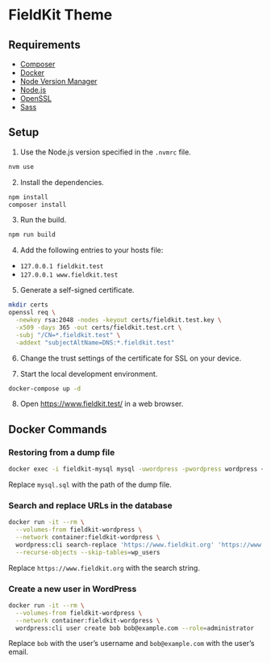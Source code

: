 # FieldKit Theme

## Requirements

- [Composer](https://getcomposer.org/)
- [Docker](https://www.docker.com/)
- [Node Version Manager](https://github.com/creationix/nvm)
- [Node.js](https://nodejs.org/)
- [OpenSSL](https://www.openssl.org/)
- [Sass](https://sass-lang.com/)

## Setup

1. Use the Node.js version specified in the `.nvmrc` file.

```sh
nvm use
```

2. Install the dependencies.

```sh
npm install
composer install
```

3. Run the build.

```sh
npm run build
```

4. Add the following entries to your hosts file:

- `127.0.0.1 fieldkit.test`
- `127.0.0.1 www.fieldkit.test`

5. Generate a self-signed certificate.

```sh
mkdir certs
openssl req \
  -newkey rsa:2048 -nodes -keyout certs/fieldkit.test.key \
  -x509 -days 365 -out certs/fieldkit.test.crt \
  -subj "/CN=*.fieldkit.test" \
  -addext "subjectAltName=DNS:*.fieldkit.test"
```

6. Change the trust settings of the certificate for SSL on your device.

7. Start the local development environment.

```sh
docker-compose up -d
```

8. Open https://www.fieldkit.test/ in a web browser.

## Docker Commands

### Restoring from a dump file

```sh
docker exec -i fieldkit-mysql mysql -uwordpress -pwordpress wordpress < mysql.sql
```

Replace `mysql.sql` with the path of the dump file.

### Search and replace URLs in the database

```sh
docker run -it --rm \
  --volumes-from fieldkit-wordpress \
  --network container:fieldkit-wordpress \
  wordpress:cli search-replace 'https://www.fieldkit.org' 'https://www.fieldkit.test' \
  --recurse-objects --skip-tables=wp_users
```

Replace `https://www.fieldkit.org` with the search string.

### Create a new user in WordPress

```sh
docker run -it --rm \
  --volumes-from fieldkit-wordpress \
  --network container:fieldkit-wordpress \
  wordpress:cli user create bob bob@example.com --role=administrator
```

Replace `bob` with the user’s username and `bob@example.com` with the user’s email.
